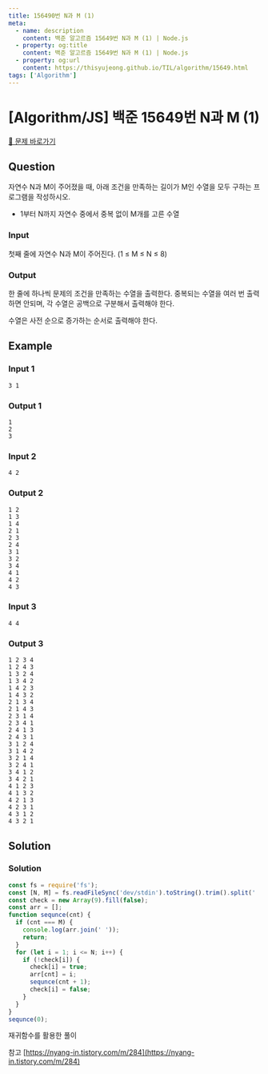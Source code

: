 ```yaml
---
title: 156490번 N과 M (1)
meta:
  - name: description
    content: 백준 알고르즘 15649번 N과 M (1) | Node.js
  - property: og:title
    content: 백준 알고르즘 15649번 N과 M (1) | Node.js
  - property: og:url
    content: https://thisyujeong.github.io/TIL/algorithm/15649.html
tags: ['Algorithm']
---
```


# [Algorithm/JS] 백준 15649번 N과 M (1)

[🔗 문제 바로가기](https://www.acmicpc.net/problem/15649)

## Question

자연수 N과 M이 주어졌을 때, 아래 조건을 만족하는 길이가 M인 수열을 모두 구하는 프로그램을 작성하시오.

- 1부터 N까지 자연수 중에서 중복 없이 M개를 고른 수열

### Input

첫째 줄에 자연수 N과 M이 주어진다. (1 ≤ M ≤ N ≤ 8)

### Output

한 줄에 하나씩 문제의 조건을 만족하는 수열을 출력한다. 중복되는 수열을 여러 번 출력하면 안되며, 각 수열은 공백으로 구분해서 출력해야 한다.

수열은 사전 순으로 증가하는 순서로 출력해야 한다.

## Example

### Input 1

```
3 1
```

### Output 1

```
1
2
3
```

### Input 2

```
4 2
```

### Output 2

```
1 2
1 3
1 4
2 1
2 3
2 4
3 1
3 2
3 4
4 1
4 2
4 3
```

### Input 3

```
4 4
```

### Output 3

```
1 2 3 4
1 2 4 3
1 3 2 4
1 3 4 2
1 4 2 3
1 4 3 2
2 1 3 4
2 1 4 3
2 3 1 4
2 3 4 1
2 4 1 3
2 4 3 1
3 1 2 4
3 1 4 2
3 2 1 4
3 2 4 1
3 4 1 2
3 4 2 1
4 1 2 3
4 1 3 2
4 2 1 3
4 2 3 1
4 3 1 2
4 3 2 1
```

## Solution

### Solution

```js
const fs = require('fs');
const [N, M] = fs.readFileSync('dev/stdin').toString().trim().split(' ').map(Number);
const check = new Array(9).fill(false);
const arr = [];
function sequnce(cnt) {
  if (cnt === M) {
    console.log(arr.join(' '));
    return;
  }
  for (let i = 1; i <= N; i++) {
    if (!check[i]) {
      check[i] = true;
      arr[cnt] = i;
      sequnce(cnt + 1);
      check[i] = false;
    }
  }
}
sequnce(0);
```

재귀함수를 활용한 풀이

참고 [https://nyang-in.tistory.com/m/284](https://nyang-in.tistory.com/m/284)

